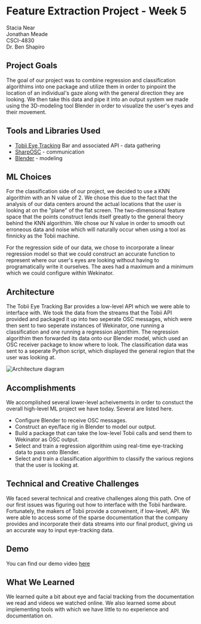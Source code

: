 # Feature Extraction Project - Week 5

Stacia Near  
Jonathan Meade  
CSCI-4830  
Dr. Ben Shapiro  

## Project Goals

The goal of our project was to combine regression and classification algorithims into one package and utilize them in order to pinpoint the location of an individual's gaze along
with the general direction they are looking. We then take this data and pipe it into an output system we made using the 3D-modeling tool Blender in order to visualize the 
user's eyes and their movement. 

## Tools and Libraries Used
* [Tobii Eye Tracking](https://www.tobii.com) Bar and associated API - data gathering
* [SharpOSC](https://github.com/ValdemarOrn/SharpOSC) - communication
* [Blender](https://www.blender.org/) - modeling

## ML Choices

For the classification side of our project, we decided to use a KNN algorithim with an N value of 2. We chose this due to the fact that the analysis of our data centers around 
the actual locations that the user is looking at on the "plane" of the flat screen. The two-dimensional feature space that the points construct lends itself 
greatly to the general theory behind the KNN algorithim. We chose our N value in order to smooth out erroneous data and noise which will naturally occur when using a tool
as finnicky as the Tobii machine. 

For the regression side of our data, we chose to incorporate a linear regression model so that we could construct an accurate function to represent 
where our user's eyes are looking without having to programatically write it ourselves. The axes had a maximum and a minimum which we could configure within
Wekinator.

## Architecture

The Tobii Eye Tracking Bar provides a low-level API which we were able to interface with. We took the data from the streams that the Tobii API provided
and packaged it up into two seperate OSC messages, which were then sent to two seperate instances of Wekinator, one running a classification and one running a regression
algorithim. The regression algorithim then forwarded its data onto our Blender model, which used an OSC receiver package to know where to look. The classification data was sent to 
a seperate Python script, which displayed the general region that the user was looking at. 

![Architecture diagram](https://raw.githubusercontent.com/nearsr/EyeTracker3D/master/readme-assets/model-diagram.png)

## Accomplishments

We accomplished several lower-level acheivements in order to constuct the overall high-level ML project we have today. Several are listed here.  
* Configure Blender to receive OSC messages.
* Construct an eye/face rig in Blender to model our output.
* Build a package that can take the low-level Tobii calls and send them to Wekinator as OSC output.
* Select and train a regression algorithim using real-time eye-tracking data to pass onto Blender.
* Select and train a classification algorithim to classify the various regions that the user is looking at.

## Technical and Creative Challenges

We faced several technical and creative challenges along this path. One of our first issues was figuring out how to interface with the Tobii hardware. Fortunately, the makers
of Tobii provide a conveinent, if low-level, API. We were able to access some of the sparse documentation that the company provides and incorporate their data streams into our 
final product, giving us an accurate way to input eye-tracking data. 

## Demo

You can find our demo video [here](https://www.youtube.com/watch?v=dQw4w9WgXcQ)

## What We Learned

We learned quite a bit about eye and facial tracking from the documentation we read and videos we watched online. We also learned some about implementing tools with which
we have little to no experience and documentation on. 
